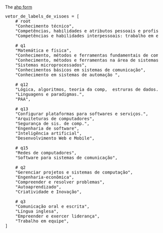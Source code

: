 The [ahp form](http://www.sigaaanalise.com)

<pre>
vetor_de_labels_de_visoes = [
    # root
    "Conhecimento técnico",
    "Competências, habilidades e atributos pessoais e profissionais: gerenciar projetos, compreender problemas e autoaprendizado",
    "Competências e habilidades interpessoais: trabalho em equipe e comunicação",

    # q1
    "Matemática e física",
    "Conhecimento, métodos e ferramentas fundamentais de computação básica",
    "Conhecimento, métodos e ferramentas na área de sistemas de software",
    "Sistemas microprocessados",
    "Conhecimentos básicos em sistemas de comunicação",
    "Conhecimento em sistemas de automação ",

    # q12
    "Lógica, algoritmos, teoria da comp,  estruras de dados.",
    "Linguagens e paradigmas.",
    "PAA",

    # q13
    "Configurar plataformas para softwares e serviços.",
    "Arquiteturas de computadores",
    "Segurança de sis. de comp.",
    "Engenharia de software",
    "Inteligência artificial",
    "Desenvolvimento Web e Mobile",

    # q15
    "Redes de computadores",
    "Software para sistemas de comunicação",

    # q2
    "Gerenciar projetos e sistemas de computação",
    "Engenharia-econômica",
    "Compreender e resolver problemas",
    "Autoaprendizado",
    "Criatividade e Inovação",

    # q3
    "Comunicação oral e escrita",
    "Língua inglesa",
    "Empreender e exercer liderança",
    "Trabalho em equipe",
]
</pre>
